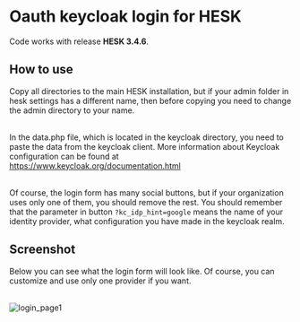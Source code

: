 <h1>Oauth keycloak login for HESK</h1>
Code works with release <b>HESK 3.4.6</b>.
<h2>How to use</h2>
Copy all directories to the main HESK installation, but if your admin folder in hesk settings has a different name, then before copying you need to change the admin directory to your name.
<br/><br/>

In the data.php file, which is located in the keycloak directory, you need to paste the data from the keycloak client. More information about Keycloak configuration can be found at https://www.keycloak.org/documentation.html
<br/><br/>

Of course, the login form has many social buttons, but if your organization uses only one of them, you should remove the rest. You should remember that the parameter in button <code>?kc_idp_hint=google</code> means the name of your identity provider, what configuration you have made in the keycloak realm.
<h2>Screenshot</h2>
Below you can see what the login form will look like. Of course, you can customize and use only one provider if you want.<br/><br/>

![login_page1](https://github.com/user-attachments/assets/960e9f16-9961-4e90-950e-2bed5f04ef09)